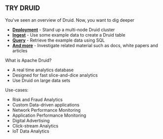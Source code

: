 ## TRY DRUID

You've seen an overview of Druid. Now, you want to dig deeper

- [**Deployment**](1-installation.md) - Stand up a multi-node Druid cluster
- [**Ingest**](2-ingestion.md) - Use some example data to create a Druid table
- [**Query**](3-querying.md) - Retrieve the example data using SQL
- [**And more**](learn-more.md) - Investigate related material such as docs, white papers and articles

What is Apache Druid?

- A real time analytics database
- Designed for fast slice-and-dice analytics
- Use Druid on large data sets

Use-cases:

- Risk and Fraud Analytics
- Custom Data-driven applications
- Network Performance Monitoring
- Application Performance Monitoring
- Digital Advertising
- Click-stream Analytics
- IoT Data Analytics
